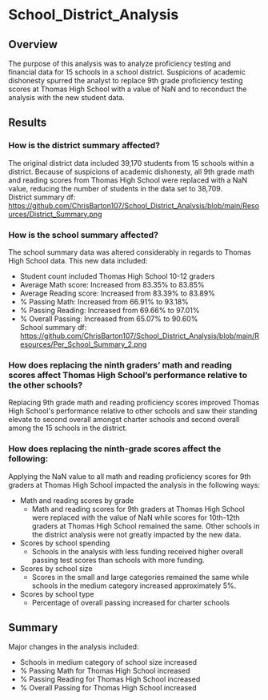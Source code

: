 # School_District_Analysis
## Overview 
The purpose of this analysis was to analyze proficiency testing and financial data for 15 schools in a school district. Suspicions of academic dishonesty spurred the analyst to replace 9th grade proficiency testing scores at Thomas High School with a value of NaN and to reconduct the analysis with the new student data.
## Results
### How is the district summary affected?
The original district data included 39,170 students from 15 schools within a district. Because of suspicions of academic dishonesty, all 9th grade math and reading scores from Thomas High School were replaced with a NaN value, reducing the number of students in the data set to 38,709.<br>
District summary df: https://github.com/ChrisBarton107/School_District_Analysis/blob/main/Resources/District_Summary.png
### How is the school summary affected?
The school summary data was altered considerably in regards to Thomas High School data. This new data included:
- Student count included Thomas High School 10-12 graders
- Average Math score: Increased from 83.35% to 83.85%
- Average Reading score: Increased from 83.39% to 83.89%
- % Passing Math: Increased from  66.91% to 93.18%
- % Passing Reading: Increased from 69.66% to 97.01%
- % Overall Passing: Increased from 65.07% to 90.60%<br>
School summary df: https://github.com/ChrisBarton107/School_District_Analysis/blob/main/Resources/Per_School_Summary_2.png
### How does replacing the ninth graders’ math and reading scores affect Thomas High School’s performance relative to the other schools?
Replacing 9th grade math and reading proficiency scores improved Thomas High School's performance relative to other schools and saw their standing elevate to second overall amongst charter schools and second overall among the 15 schools in the district. 
### How does replacing the ninth-grade scores affect the following:
Applying the NaN value to all math and reading proficiency scores for 9th graders at Thomas High School impacted the analysis in the following ways:
- Math and reading scores by grade
  - Math and reading scores for 9th graders at Thomas High School were replaced with the value of NaN while scores for 10th-12th graders at Thomas High School remained the same. Other schools in the district analysis were not greatly impacted by the new data.
- Scores by school spending
  - Schools in the analysis with less funding received higher overall passing test scores than schools with more funding.
- Scores by school size
  - Scores in the small and large categories remained the same while schools in the medium category increased approximately 5%.
- Scores by school type
  - Percentage of overall passing increased for charter schools
## Summary
Major changes in the analysis included:
- Schools in medium category of school size increased
- % Passing Math for Thomas High School increased
- % Passing Reading for Thomas High School increased
- % Overall Passing for Thomas High School increased
